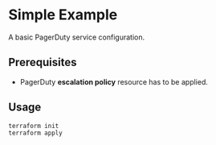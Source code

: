 # Simple Example

A basic PagerDuty service configuration.

## Prerequisites

* PagerDuty **escalation policy** resource has to be applied.

## Usage

```shell
terraform init
terraform apply
```
